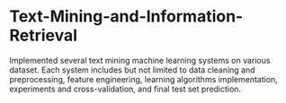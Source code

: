 # Text-Mining-and-Information-Retrieval
Implemented several text mining machine learning systems on various dataset.
Each system includes but not limited to data cleaning and preprocessing, feature engineering, learning algorithms implementation, experiments and cross-validation, and final test set prediction.
